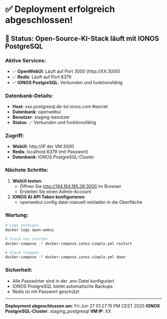# ✅ Deployment erfolgreich abgeschlossen!

## 🎉 Status: Open-Source-KI-Stack läuft mit IONOS PostgreSQL

### Aktive Services:
- ✅ **OpenWebUI**: Läuft auf Port 3000 (http://XX:3000)
- ✅ **Redis**: Läuft auf Port 6379
- ✅ **IONOS PostgreSQL**: Verbunden und funktionsfähig

### Datenbank-Details:
- **Host**: xxx.postgresql.de-txl.ionos.com #secret
- **Datenbank**: openwebui
- **Benutzer**: staging-benutzer
- **Status**: ✅ Verbunden und funktionsfähig

### Zugriff:
- **WebUI**: http://IP der VM:3000
- **Redis**: localhost:6379 (mit Passwort)
- **Datenbank**: IONOS PostgreSQL-Cluster

### Nächste Schritte:


1. **WebUI testen**:
   - Öffnen Sie http://194.164.195.38:3000 im Browser
   - Erstellen Sie einen Admin-Account
2. **IONOS AI API Token konfigurieren**:
   - openwebui config datei manuell reinladen in die Oberfläche


### Wartung:
```bash
# Logs anzeigen
docker logs open-webui

# Stack neu starten
docker-compose -f docker-compose.ionos-simple.yml restart

# Stack stoppen
docker-compose -f docker-compose.ionos-simple.yml down
```

### Sicherheit:
- Alle Passwörter sind in der .env Datei konfiguriert
- IONOS PostgreSQL bietet automatische Backups
- Redis ist mit Passwort geschützt

---
**Deployment abgeschlossen am**: Fri Jun 27 01:27:15 PM CEST 2025
**IONOS PostgreSQL-Cluster**: staging_postgresql
**VM IP**: XX
